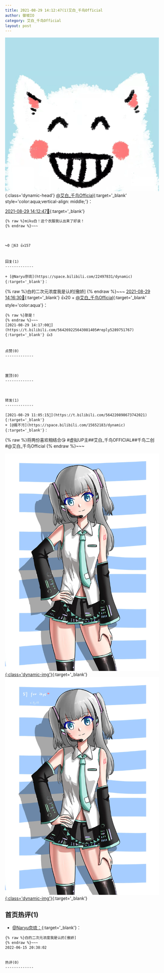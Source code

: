 ```yaml
---
title: 2021-08-29 14:12:47(1)艾白_千鸟Official
author: 御坂IO
category: 艾白_千鸟Official
layout: post
---
```


![img](/images/9ae8b9445fd0665cc014d9080156a45271be73c6.jpg){:class='dynamic-head'}
[@艾白_千鸟Official](https://space.bilibili.com/334537711/dynamic){:target='_blank' style='color:aqua;vertical-align: middle;'}：

[2021-08-29 14:12:47🔗](https://t.bilibili.com/564269225643081405){:target='_blank'}

~~~
{% raw %}miku白！这个衣服我认出来了好诶！
{% endraw %}~~~



↪️0 💬63 👍157


回复(1)
-------------

+ [@Naryu奈琉](https://space.bilibili.com/22497831/dynamic){:target='_blank'}：
~~~
{% raw %}白的二次元浓度我是认的[傲娇]
{% endraw %}~~~
[2021-08-29 14:16:30🔗](https://t.bilibili.com/564269225643081405#reply5289750692){:target='_blank'} 👍20
    + [@艾白_千鸟Official](https://space.bilibili.com/334537711/dynamic){:target='_blank' style='color:aqua'}：
~~~
{% raw %}那是！
{% endraw %}~~~
[2021-08-29 14:17:00🔗](https://t.bilibili.com/564269225643081405#reply5289751767){:target='_blank'} 👍3


点赞(0)
-------------



置顶(0)
-------------



转发(1)
-------------

[2021-08-29 11:05:15🔗](https://t.bilibili.com/564220898673742021){:target='_blank'}
+ [@莪不污](https://space.bilibili.com/15652183/dynamic){:target='_blank'}：
~~~
{% raw %}将两份喜欢相结合😘
#虚拟UP主##艾白_千鸟OFFICIAL##千鸟二创#@艾白_千鸟Official 
{% endraw %}~~~


[![img](/images/b99f6892d7916a5d21d9ddbd926299defaf028c9.png){:class='dynamic-img'}](/images/b99f6892d7916a5d21d9ddbd926299defaf028c9.png){:target='_blank'}
[![img](/images/d7ed2fddb9f72a834830fab7639bf7c87edc9b5f.png){:class='dynamic-img'}](/images/d7ed2fddb9f72a834830fab7639bf7c87edc9b5f.png){:target='_blank'}




首页热评(1)
-------------

+ [@Naryu奈琉：](https://space.bilibili.com/22497831/dynamic){:target='_blank'}：
~~~
{% raw %}白的二次元浓度我是认的[傲娇]
{% endraw %}~~~
2022-06-15 20:38:02


热评(0)
-------------



